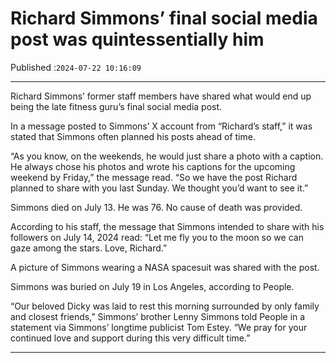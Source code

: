 # Richard Simmons’ final social media post was quintessentially him

Published :`2024-07-22 10:16:09`

---

Richard Simmons’ former staff members have shared what would end up being the late fitness guru’s final social media post.

In a message posted to Simmons’ X account from “Richard’s staff,” it was stated that Simmons often planned his posts ahead of time.

“As you know, on the weekends, he would just share a photo with a caption. He always chose his photos and wrote his captions for the upcoming weekend by Friday,” the message read. “So we have the post Richard planned to share with you last Sunday. We thought you’d want to see it.”

Simmons died on July 13. He was 76. No cause of death was provided.

According to his staff, the message that Simmons intended to share with his followers on July 14, 2024 read: “Let me fly you to the moon so we can gaze among the stars. Love, Richard.”

A picture of Simmons wearing a NASA spacesuit was shared with the post.

Simmons was buried on July 19 in Los Angeles, according to People.

“Our beloved Dicky was laid to rest this morning surrounded by only family and closest friends,” Simmons’ brother Lenny Simmons told People in a statement via Simmons’ longtime publicist Tom Estey. “We pray for your continued love and support during this very difficult time.”

---

